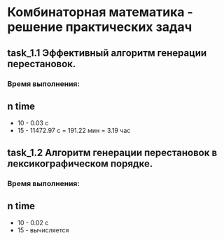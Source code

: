 ﻿Комбинаторная математика - решение практических задач
=====================
task_1.1 Эффективный алгоритм генерации перестановок.
-----------------------------------
### Время выполнения:
n time
----------------
* 10 - 0.03 c
* 15 - 11472.97 c = 191.22 мин = 3.19 час

task_1.2 Алгоритм генерации перестановок в лексикографическом порядке.
-----------------------------------
### Время выполнения:
n time
----------------
* 10 - 0.02 c
* 15 - вычисляется

